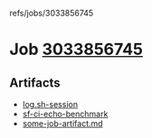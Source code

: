 refs/jobs/3033856745

# Job [3033856745](https://github.com/rokmoln/support-firecloud/runs/3033856745?check_suite_focus=true)

## Artifacts

* [log.sh-session](log.sh-session)
* [sf-ci-echo-benchmark](sf-ci-echo-benchmark)
* [some-job-artifact.md](some-job-artifact.md)

